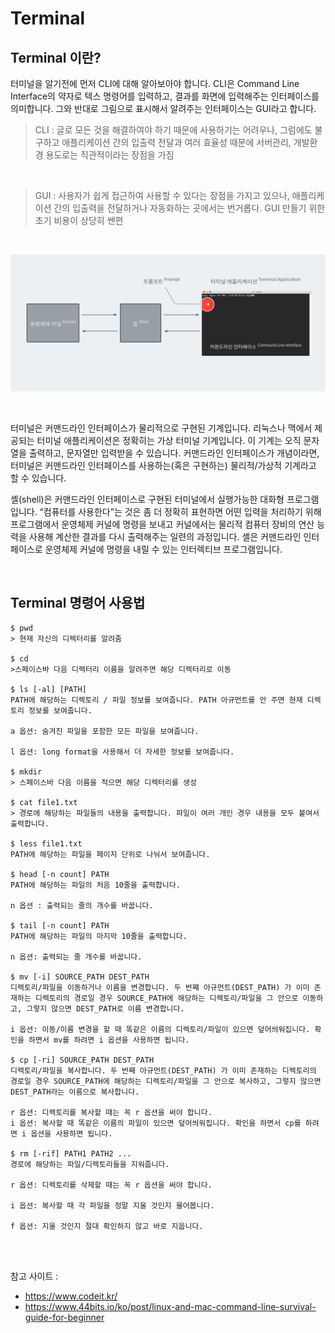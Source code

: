 # Terminal 
## Terminal 이란?

터미널을 알기전에 먼저 CLI에 대해 알아보아야 합니다. CLI은 Command Line Interface의 약자로 텍스 명령어를 입력하고, 결과를 화면에 입력해주는 인터페이스를 의미합니다. 그와 반대로 그림으로 표시해서 알려주는 인터페이스는 GUI라고 합니다. 

> CLI : 글로 모든 것을 해결하여야 하기 때문에 사용하기는 어려우나, 그럼에도 불구하고 애플리케이션 간의 입출력 전달과 여러 효율성 때문에 서버관리, 개발환경 용도로는 직관적이라는 장점을 가짐

<BR>

> GUI : 사용자가 쉽게 접근하여 사용할 수 있다는 장점을 가지고 있으나, 애플리케이션 간의 입출력을 전달하거나 자동화하는 곳에서는 번거롭다. GUI 만들기 위한 초기 비용이 상당히 쌘편

<br>

<p align = "center">
    <img src = "Pictures\Terminal_1.png">
</p>

<br>

터미널은 커맨드라인 인터페이스가 물리적으로 구현된 기계입니다. 리눅스나 맥에서 제공되는 터미널 애플리케이션은 정확히는 가상 터미널 기계입니다. 이 기계는 오직 문자열을 출력하고, 문자열만 입력받을 수 있습니다. 커맨드라인 인터페이스가 개념이라면, 터미널은 커맨드라인 인터페이스를 사용하는(혹은 구현하는) 물리적/가상적 기계라고 할 수 있습니다.

셸(shell)은 커맨드라인 인터페이스로 구현된 터미널에서 실행가능한 대화형 프로그램입니다. “컴퓨터를 사용한다”는 것은 좀 더 정확히 표현하면 어떤 입력을 처리하기 위해 프로그램에서 운영체제 커널에 명령을 보내고 커널에서는 물리적 컴퓨터 장비의 연산 능력을 사용해 계산한 결과를 다시 출력해주는 일련의 과정입니다. 셸은 커맨드라인 인터페이스로 운영체제 커널에 명령을 내릴 수 있는 인터렉티브 프로그램입니다.

<br>

## Terminal 명령어 사용법 
```
$ pwd 
> 현재 자신의 디렉터리를 알려줌

$ cd 
>스페이스바 다음 디렉터리 이름을 알려주면 해당 디렉터리로 이동

$ ls [-al] [PATH]
PATH에 해당하는 디렉토리 / 파일 정보를 보여줍니다. PATH 아규먼트를 안 주면 현재 디렉토리 정보를 보여줍니다.

a 옵션: 숨겨진 파일을 포함한 모든 파일을 보여줍니다.

l 옵션: long format을 사용해서 더 자세한 정보를 보여줍니다.

$ mkdir 
> 스페이스바 다음 이름을 적으면 해당 디렉터리를 생성

$ cat file1.txt
> 경로에 해당하는 파일들의 내용을 출력합니다. 파일이 여러 개인 경우 내용을 모두 붙여서 출력합니다.

$ less file1.txt
PATH에 해당하는 파일을 페이지 단위로 나눠서 보여줍니다.

$ head [-n count] PATH
PATH에 해당하는 파일의 처음 10줄을 출력합니다.

n 옵션 : 출력되는 줄의 개수를 바꿉니다.

$ tail [-n count] PATH
PATH에 해당하는 파일의 마지막 10줄을 출력합니다.

n 옵션: 출력되는 줄 개수를 바꿉니다.

$ mv [-i] SOURCE_PATH DEST_PATH
디렉토리/파일을 이동하거나 이름을 변경합니다. 두 번쨰 아규먼트(DEST_PATH) 가 이미 존재하는 디렉토리의 경로일 경우 SOURCE_PATH에 해당하는 디렉토리/파일을 그 안으로 이동하고, 그렇지 않으면 DEST_PATH로 이름 변경합니다.

i 옵션: 이동/이름 변경을 할 때 똑같은 이름의 디렉토리/파일이 있으면 덮어씌워집니다. 확인을 하면서 mv를 하려면 i 옵션을 사용하면 됩니다.

$ cp [-ri] SOURCE_PATH DEST_PATH
디렉토리/파일을 복사합니다. 두 번째 아규먼트(DEST_PATH) 가 이미 존재하는 디렉토리의 경로일 경우 SOURCE_PATH에 해당하는 디렉토리/파일을 그 안으로 복사하고, 그렇지 않으면 DEST_PATH라는 이름으로 복사합니다.

r 옵션: 디렉토리를 복사할 때는 꼭 r 옵션을 써야 합니다.
i 옵션: 복사할 때 똑같은 이름의 파일이 있으면 덮어씌워집니다. 확인을 하면서 cp를 하려면 i 옵션을 사용하면 됩니다.

$ rm [-rif] PATH1 PATH2 ...
경로에 해당하는 파일/디렉토리들을 지워줍니다.

r 옵션: 디렉토리를 삭제할 때는 꼭 r 옵션을 써야 합니다.

i 옵션: 복사할 때 각 파일을 정말 지울 것인지 물어봅니다.

f 옵션: 지울 것인지 절대 확인하지 않고 바로 지웁니다.
```

<br><br>

참고 사이트 :
* https://www.codeit.kr/
* https://www.44bits.io/ko/post/linux-and-mac-command-line-survival-guide-for-beginner